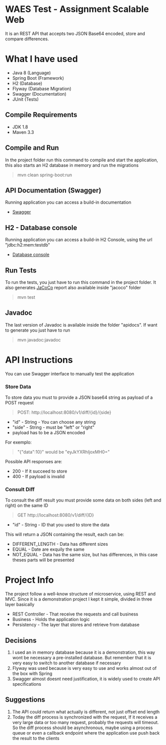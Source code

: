 WAES Test - Assignment Scalable Web
==============

It is an REST API that accepts two JSON Base64 encoded, store and compare differences.

# What I have used

- Java 8 (Language)
- Spring Boot (Framework)
- H2 (Database)
- Flyway (Database Migration)
- Swagger (Documentation)
- JUnit (Tests)

## Compile Requirements

- JDK 1.8
- Maven 3.3

## Compile and Run

 In the project folder run this command to compile and start the application, this also starts an H2 database in memory and run the migrations
 > mvn clean spring-boot:run
 
## API Documentation (Swagger)

 Running application you can access a build-in documentation
- [Swagger](http://localhost:8080/swagger-ui.html)

## H2 - Database console

 Running application you can access a build-in H2 Console, using the url "jdbc:h2:mem:testdb"
- [Database console](http://localhost:8080/h2-console/) 

## Run Tests
To run the tests, you just have to run this command in the project folder. It also generates 
[JaCoCo](https://www.jacoco.org/jacoco/trunk/index.html) report also available inside "jacoco" folder
> mvn test

## Javadoc
The last version of Javadoc is available inside the folder "apidocs". If want to generate you just have to run
> mvn javadoc:javadoc

# API Instructions

You can use Swagger interface to manually test the application

### Store Data
To store data you must to provide a JSON base64 string as payload of a POST request
>POST: http://localhost:8080/v1/diff/{id}/{side}
* "id" - String - You can choose any string 
* "side" - String - must be "left" or "right"
* payload has to be a JSON encoded

For exemplo:
>"{"data":10}" would be "eyJkYXRhIjoxMH0="

Possible API responses are:
* 200 - If it succeed to store
* 400 - If payload is invalid

### Consult Diff
To consult the diff result you must provide some data on both sides (left and right) on the same ID
>GET http://localhost:8080/v1/diff/{ID}
* "id" - String - ID that you used to store the data

This will return a JSON containing the result, each can be:
* DIFFERENT_LENGTH - Data has different sizes  
* EQUAL - Date are exquily the same 
* NOT_EQUAL - Data has the same size, but has differences, in this case theses parts will be presented

# Project Info

The project follow a well-know structure of microservice, using REST and MVC. 
Since it is a demonstration project I kept it simple, divided in three layer basically
* REST Controller - That receive the requests and call business
* Business - Holds the application logic
* Persistency - The layer that stores and retrieve from database 

## Decisions
1. I used an in memory database because it is a demonstration, this way wont be necessary a 
pre-installed database. But remember that it is very easy to switch to another database if necessary
2. Flyway was used because is very easy to use and works almost out of the box with Spring
3. Swagger almost doesnt need justification, it is widely used to create API specifications


## Suggestions

1. The API could return what actually is different, not just offset end length
2. Today the diff process is synchronized with the request, If it receives a very large data or too 
many request, probably the requests will timeout. So the diff process should be asynchronous, maybe using
a process queue or even a callback endpoint where the application use push back the result to the clients